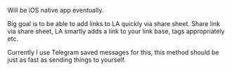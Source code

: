 Will be iOS native app eventually.

Big goal is to be able to add links to LA quickly via share sheet. Share link via share sheet, LA smartly adds a link to your link base, tags appropriately etc.

Currently I use Telegram saved messages for this, this method should be just as fast as sending things to yourself.
